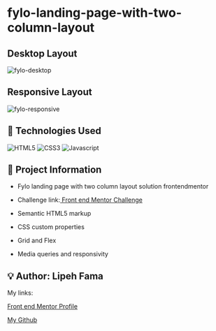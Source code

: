 
# fylo-landing-page-with-two-column-layout

## Desktop Layout

![fylo-desktop](https://user-images.githubusercontent.com/91050670/200791895-ef417387-a27b-4841-95a8-e64d99d45214.png)

## Responsive Layout 

![fylo-responsive](https://user-images.githubusercontent.com/91050670/200795717-94987d55-5d18-4509-8e45-210432b17fec.png)

## :wrench: Technologies Used
![HTML5](https://img.shields.io/badge/html5-%23E34F26.svg?style=for-the-badge&logo=html5&logoColor=white)
![CSS3](https://img.shields.io/badge/css3-%231572B6.svg?style=for-the-badge&logo=css3&logoColor=white)
![Javascript](https://img.shields.io/badge/JavaScript-F7DF1E?style=for-the-badge&logo=javascript&logoColor=black)

## :book: Project Information
- Fylo landing page with two column layout solution frontendmentor

- <p>Challenge link:<a href="https://www.frontendmentor.io/challenges/fylo-landing-page-with-two-column-layout-5ca5ef041e82137ec91a50f5"> Front end Mentor Challenge</a></p>

- Semantic HTML5 markup

- CSS custom properties

- Grid and Flex

- Media queries and responsivity


## :bulb: Author: Lipeh Fama
   My links:
   <p><a href="https://www.frontendmentor.io/profile/FelipeFama">Front end Mentor Profile</a></p>
   <p><a href="https://github.com/FelipeFama">My Github</a></p>

